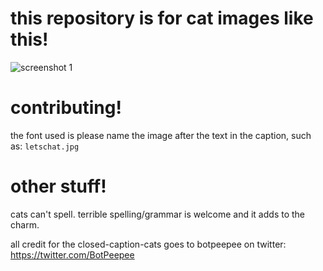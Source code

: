 # this repository is for cat images like this!
![screenshot 1](https://raw.githubusercontent.com/GJ-u/closed-caption-cats/master/letschat.jpg)

# contributing!
the font used is 
please name the image after the text in the caption, such as:
```letschat.jpg```

# other stuff!
cats can't spell. terrible spelling/grammar is welcome and it adds to the charm.

all credit for the closed-caption-cats goes to botpeepee on twitter: https://twitter.com/BotPeepee
